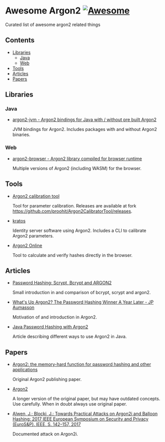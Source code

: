 # Awesome Argon2 [![Awesome](https://awesome.re/badge.svg)](https://awesome.re)
Curated list of awesome argon2 related things

## Contents

- [Libraries](#libraries)
  - [Java](#java)
  - [Web](#web)
- [Tools](#tools)
- [Articles](#articles)
- [Papers](#papers)

## Libraries

### Java

- [argon2-jvm - Argon2 bindings for Java with / without pre built Argon2](https://github.com/phxql/argon2-jvm)

  JVM bindings for Argon2. Includes packages with and without Argon2 binaries.

### Web

- [argon2-browser - Argon2 library compiled for browser runtime](https://github.com/antelle/argon2-browser)

  Multiple versions of Argon2 (including WASM) for the browser.

## Tools

- [Argon2 calibration tool](https://github.com/bburman/Twelve21.PasswordStorage)

  Tool for parameter calibration. Releases are available at fork https://github.com/proohit/Argon2CalibratorTool/releases.

- [kratos](https://github.com/ory/kratos)

  Identity server software using Argon2. Includes a CLI to calibrate Argon2 parameters.

- [Argon2 Online](https://argon2.online/)

  Tool to calculate and verify hashes directly in the browser.

## Articles

- [Password Hashing: Scrypt, Bcrypt and ARGON2](https://medium.com/analytics-vidhya/password-hashing-pbkdf2-scrypt-bcrypt-and-argon2-e25aaf41598e)

  Small introduction in and comparison of bcrypt, scrypt and argon2.

- [What's Up Argon2? The Password Hashing Winner A Year Later - JP Aumasson](https://www.youtube.com/watch?v=Sc3aHMCc4h0)

  Motivation of and introduction in Argon2.

- [Java Password Hashing with Argon2](https://mkyong.com/java/java-password-hashing-with-argon2/)

  Article describing different ways to use Argon2 in Java.

## Papers

- [Argon2: the memory-hard function for password hashing and other applications](https://github.com/P-H-C/phc-winner-argon2/blob/master/argon2-specs.pdf)

  Original Argon2 publishing paper.

- [Argon2](https://www.password-hashing.net/submissions/specs/Argon-v3.pdf)

  A longer version of the original paper, but may have outdated concepts. Use carefully. When in doubt always use original paper.

- [Alwen, J.; Blocki, J.: Towards Practical Attacks on Argon2i and Balloon Hashing: 2017 IEEE European Symposium on Security and Privacy (EuroS&P). IEEE, S. 142–157, 2017](https://ieeexplore.ieee.org/document/7961977)

  Documented attack on Argon2i.
